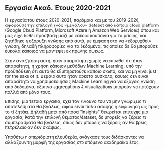## Εργασία Ακαδ. Έτους 2020-2021

Η εργασία του έτους 2020-2021, παρόμοια και με του 2019-2020, αφορούσε την επιλογή ενός «μεγάλου» dataset από κάποιο cloud platform (Google Cloud Platform, Microsoft Azure ή 
Amazon Web Services) όπου και μας είχε δοθεί πρόσβαση μαζί με κάποια κουπόνια για το pricing, και ζητήθηκε η εξόρυξη γνώσης από αυτά, με έμφαση στο να 
«εξορυχθεί» γνώση, δηλαδή πληροφορίες για τα δεδομένα, τις οποίες δε θα μπορούσε εύκολα κάποιος να μαντέψει εκ πρώτης όψεως.  

Στην αναζήτηση αυτή, ήταν απαραίτητη χωρίς να ειπωθεί ότι ήταν απαραίτητη, η χρήση κάποιον μεθόδων Machine Learning, υπό την προϋπόθεση ότι αυτό θα
εξυπηρετούσε κάποιο σκοπό, και να μη γίνει just for the sake of it. Βέβαια αυτό ήταν αρκετά δύσκολο, καθώς δεν είναι απαραίτητο να χρησιμοποιήσεις
Machine Learning για να εξάγεις γνώση από δεδομένα, έξυπνα aggregations & visualizations μπορούν να πετύχουν πολλά από μόνα τους. 

Επίσης, μια τέτοια εργασία, έχει τον κίνδυνο του να μην γνωρίζεις τι αποτελέσματα θα βγάλεις, αφού είναι πολύ ασαφής η εκφώνηση ως προς το τί ζητάει.
Δηλαδή μετά από πόσα "Insights" θεωρείται επιτυχής μια εργασία; Κατά την επιλογή θέματος/dataset, δε μπορείς να ξέρεις τι συμπεράσματα θα βγάλεις,
όπως δεν μπορείς να ξέρεις αν θα βρεις πετρέλαιο αν δεν σκάψεις. 

Υποθέτω η απεριόριστη ελευθερία, ανάγκασε τους διδάσκοντες να αλλάξουν τη μορφή της εργασίας στο επόμενο ακαδημαϊκό έτος.
